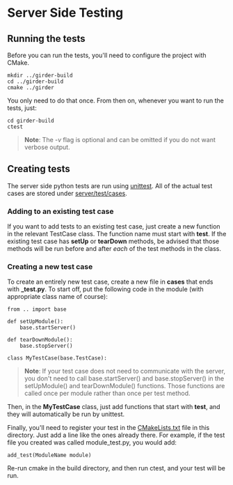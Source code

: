 # Server Side Testing

## Running the tests

Before you can run the tests, you'll need to configure the project with CMake.

    mkdir ../girder-build
    cd ../girder-build
    cmake ../girder

You only need to do that once. From then on, whenever you want to run the tests, just:

    cd girder-build
    ctest

> **Note**: The *-v* flag is optional and can be omitted if you do not want verbose output.

## Creating tests

The server side python tests are run using
[unittest](http://docs.python.org/2/library/unittest.html). All of the actual test cases are
stored under [server/test/cases](cases).

### Adding to an existing test case

If you want to add tests to an existing test case, just create a new function in the relevant
TestCase class. The function name must start with **test**. If the existing test case has **setUp**
or **tearDown** methods, be advised that those methods will be run before and after *each* of
the test methods in the class.

### Creating a new test case

To create an entirely new test case, create a new file in **cases** that ends with **_test.py**.
To start off, put the following code in the module (with appropriate class name of course):

    from .. import base

    def setUpModule():
        base.startServer()

    def tearDownModule():
        base.stopServer()

    class MyTestCase(base.TestCase):

> **Note**: If your test case does not need to communicate with the server, you don't need to
> call base.startServer() and base.stopServer() in the setUpModule() and tearDownModule()
> functions. Those functions are called once per module rather than once per test method.

Then, in the **MyTestCase** class, just add functions that start with **test**, and they will
automatically be run by unittest.

Finally, you'll need to register your test in the [CMakeLists.txt](CMakeLists.txt) file in
this directory. Just add a line like the ones already there. For example, if the test file you
created was called module_test.py, you would add:

    add_test(ModuleName module)

Re-run cmake in the build directory, and then run ctest, and your test will be run.

